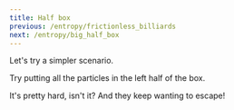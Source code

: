```yaml
---
title: Half box
previous: /entropy/frictionless_billiards
next: /entropy/big_half_box
---
```



<script>
    var halfBoxSim = createSimulation({
        initialize: function(simulation) {
            var p = simulation.parameters;
            p.boxWidth = 30;

            updateBounds(simulation);
            setWallsAlongBorder(simulation);

            var b = simulation.boxBounds;
            var leftHalfRegion = new Region();
            setLeftTopRightBottom(leftHalfRegion.bounds, b.left, b.top, (b.left + b.right) / 2, b.bottom);
            leftHalfRegion.color = Color.blue;
            simulation.regions.push(leftHalfRegion);
           	
            var particleCount = 20;
            for (var i = 0; i < particleCount; i++) 
            {
            	var particle = new Particle();
            	particle.velocity = randomVelocity(2);
            	do {
            		particle.position = randomPointInRect(simulation.boxBounds);	
            	}
            	while(!addParticle(simulation, particle));
            }

            enableOnlyTools(simulation.toolbar, ["move"]);
        }
    });
</script>




<div id="chapter">

<div class="page">
<div class="stepLog twoColumn">

Let's try a simpler scenario.

Try putting all the particles in the left half of the box.

<script>
    cue(function()
    {
    	var simulation = halfBoxSim;
    	var leftRect = simulation.regions[0].bounds;
    	var inLeftRectCount = 0;
    	for (var particleIndex = 0; particleIndex < simulation.particles.length; particleIndex++) {
    		var particle = simulation.particles[particleIndex];
    		inLeftRectCount += doesRectContainPoint(leftRect, particle.position);
		}

		var requiredParticleCount = 0.7 * simulation.particles.length;

        return (inLeftRectCount > requiredParticleCount);
    });
    endStep();
</script>

It's pretty hard, isn't it? And they keep wanting to escape!

</div>
<div class="twoColumn">
<script>
	insertHere(halfBoxSim.div);
</script>
</div>
</div>
</div>